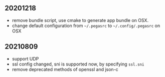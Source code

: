 ## 20201218

- remove bundle script, use cmake to generate app bundle on OSX.
- change default configuration from `~/.pegasrc` to `~/.config/.pegasrc` on OSX

## 20210809

- support UDP
- ssl config changed, sni is supported now, by specifying `ssl.sni`
- remove deprecated methods of openssl and json-c
